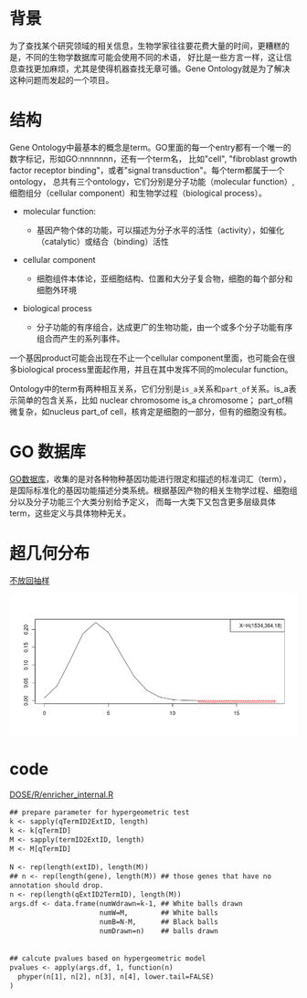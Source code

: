 # 背景
为了查找某个研究领域的相关信息，生物学家往往要花费大量的时间，更糟糕的是，不同的生物学数据库可能会使用不同的术语，
好比是一些方言一样，这让信息查找更加麻烦，尤其是使得机器查找无章可循。Gene Ontology就是为了解决这种问题而发起的一个项目。

# 结构
Gene Ontology中最基本的概念是term。GO里面的每一个entry都有一个唯一的数字标记，形如GO:nnnnnnn，还有一个term名，
比如"cell", "fibroblast growth factor receptor binding"，或者"signal transduction"。每个term都属于一个ontology，
总共有三个ontology，它们分别是分子功能（molecular function）,细胞组分（cellular component）和生物学过程（biological process）。

- molecular function:
  - 基因产物个体的功能，可以描述为分子水平的活性（activity），如催化（catalytic）或结合（binding）活性 

- cellular component
  - 细胞组件本体论，亚细胞结构、位置和大分子复合物，细胞的每个部分和细胞外环境

- biological process
  - 分子功能的有序组合，达成更广的生物功能，由一个或多个分子功能有序组合而产生的系列事件。

一个基因product可能会出现在不止一个cellular component里面，也可能会在很多biological process里面起作用，并且在其中发挥不同的molecular function。

Ontology中的term有两种相互关系，它们分别是`is_a`关系和`part_of`关系。is_a表示简单的包含关系，比如 nuclear chromosome is_a chromosome；
part_of稍微复杂，如nucleus part_of cell，核肯定是细胞的一部分，但有的细胞没有核。

# GO 数据库
[GO数据库](http://www.geneontology.org/)，收集的是对各种物种基因功能进行限定和描述的标准词汇（term），
是国际标准化的基因功能描述分类系统。根据基因产物的相关生物学过程、细胞组分以及分子功能三个大类分别给予定义，
而每一大类下又包含更多层级具体term，这些定义与具体物种无关。

# 超几何分布

[不放回抽样](https://en.wikipedia.org/wiki/Hypergeometric_distribution)


![](./data/hyper.png)

<!--
```
plot(0:18, dhyper(0:18, 18, 1534-18, 364),
     # ylim = c(-0.2, 0.25),
     type = "l", xlab = "", ylab = "")
legend("topright", "X~H(1534,364,18)")
sx <- c(12, 12:18, 18)
sy <- dhyper(12:18, 18, 1534-18, 364)
# see clearly
sy <- c(-0.005, sy, -0.005)
polygon(sx, sy, density = 20, col = 2)
```
-->

# code

[DOSE/R/enricher_internal.R](https://github.com/GuangchuangYu/DOSE)

```
## prepare parameter for hypergeometric test
k <- sapply(qTermID2ExtID, length)
k <- k[qTermID]
M <- sapply(termID2ExtID, length)
M <- M[qTermID]

N <- rep(length(extID), length(M))
## n <- rep(length(gene), length(M)) ## those genes that have no annotation should drop.
n <- rep(length(qExtID2TermID), length(M))
args.df <- data.frame(numWdrawn=k-1, ## White balls drawn
                      numW=M,        ## White balls
                      numB=N-M,      ## Black balls
                      numDrawn=n)    ## balls drawn


## calcute pvalues based on hypergeometric model
pvalues <- apply(args.df, 1, function(n)
  phyper(n[1], n[2], n[3], n[4], lower.tail=FALSE)
)
```

